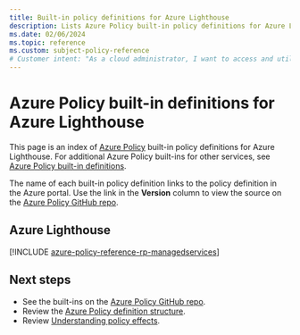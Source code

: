 ```yaml
---
title: Built-in policy definitions for Azure Lighthouse
description: Lists Azure Policy built-in policy definitions for Azure Lighthouse. These built-in policy definitions provide common approaches to managing your Azure resources.
ms.date: 02/06/2024
ms.topic: reference
ms.custom: subject-policy-reference
# Customer intent: "As a cloud administrator, I want to access and utilize built-in Azure Policy definitions for Azure Lighthouse, so that I can effectively manage and govern my Azure resources with standardized policies."
---
```

# Azure Policy built-in definitions for Azure Lighthouse

This page is an index of [Azure Policy](/azure/governance/policy/overview) built-in policy
definitions for Azure Lighthouse. For additional Azure Policy built-ins for other
services, see
[Azure Policy built-in definitions](/azure/governance/policy/samples/built-in-policies).

The name of each built-in policy definition links to the policy definition in the Azure portal. Use
the link in the **Version** column to view the source on the
[Azure Policy GitHub repo](https://github.com/Azure/azure-policy).

## Azure Lighthouse

[!INCLUDE [azure-policy-reference-rp-managedservices](~/azure-docs-pr/includes/policy/reference/byrp/microsoft.managedservices.md)]

## Next steps

- See the built-ins on the [Azure Policy GitHub repo](https://github.com/Azure/azure-policy).
- Review the [Azure Policy definition structure](/azure/governance/policy/concepts/definition-structure).
- Review [Understanding policy effects](/azure/governance/policy/concepts/effects).
